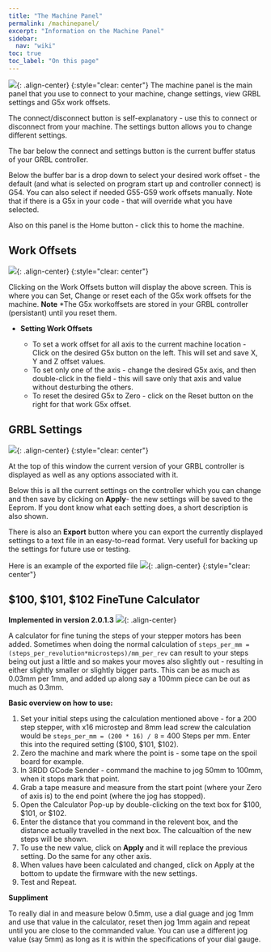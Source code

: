 ```yaml
---
title: "The Machine Panel"
permalink: /machinepanel/
excerpt: "Information on the Machine Panel"
sidebar:
  nav: "wiki"
toc: true
toc_label: "On this page"
---
```


![](/images/wiki/3rddgcs_machine_main.png){: .align-center}
{:style="clear: center"}
The machine panel is the main panel that you use to connect to your machine, change settings, view GRBL settings and G5x work offsets.

The connect/disconnect button is self-explanatory - use this to connect or disconnect from your machine.  The settings button allows you to change different settings.

The bar below the connect and settings button is the current buffer status of your GRBL controller.

Below the buffer bar is a drop down to select your desired work offset - the default (and what is selected on program start up and controller connect) is G54.  You can also select if needed G55-G59 work offsets manually.  Note that if there is a G5x in your code - that will override what you have selected.

Also on this panel is the Home button - click this to home the machine.

## Work Offsets

![](/images/wiki/3rddgcs_machine_offsets.png){: .align-center}
{:style="clear: center"}

Clicking on the Work Offsets button will display the above screen.  This is where you can Set, Change or reset each of the G5x work offsets for the machine.  **Note** *The G5x workoffsets are stored in your GRBL controller (persistant) until you reset them.

* **Setting Work Offsets**

    * To set a work offset for all axis to the current machine location - Click on the desired G5x button on the left.  This will set and save X, Y and Z offset values.
    * To set only one of the axis - change the desired G5x axis, and then double-click in the field - this will save only that axis and value without desturbing the others.
    * To reset the desired G5x to Zero - click on the Reset button on the right for that work G5x offset.

## GRBL Settings

![](/images/wiki/3rddgcs_grblSettings.png){: .align-center}
{:style="clear: center"}

At the top of this window the current version of your GRBL controller is displayed as well as any options associated with it.

Below this is all the current settings on the controller which you can change and then save by clicking on **Apply**- the new settings will be saved to the Eeprom.  If you dont know what each setting does, a short description is also shown.

There is also an **Export** button where you can export the currently displayed settings to a text file in an easy-to-read format.  Very usefull for backing up the settings for future use or testing.

Here is an example of the exported file
![](/images/wiki/3rddgcs_machine_grbl_export_sample.png){: .align-center}
{:style="clear: center"}

## $100, $101, $102 FineTune Calculator
**Implemented in version 2.0.1.3**
![](/images/wiki/3rddgcs_grblSettings_calc2.png){: .align-center}

A calculator for fine tuning the steps of your stepper motors has been added.  Sometimes when doing the normal calculation of `steps_per_mm = (steps_per_revolution*microsteps)/mm_per_rev` can result to your steps being out just a little and so makes your moves also slightly out - resulting in either slightly smaller or slightly bigger parts.  This can be as much as 0.03mm per 1mm, and added up along say a 100mm piece can be out as much as 0.3mm.

**Basic overview on how to use:**

1. Set your initial steps using the calculation mentioned above - for a 200 step stepper, with x16 microstep and 8mm lead screw the calculation would be `steps_per_mm = (200 * 16) / 8` = 400 Steps per mm.  Enter this into the required setting ($100, $101, $102).
1. Zero the machine and mark where the point is - some tape on the spoil board for example.
1. In 3RDD GCode Sender - command the machine to jog 50mm to 100mm, when it stops mark that point.
1. Grab a tape measure and measure from the start point (where your Zero of axis is) to the end point (where the jog has stopped).
1. Open the Calculator Pop-up by double-clicking on the text box for $100, $101, or $102.
1. Enter the distance that you command in the relevent box, and the distance actually travelled in the next box.  The calcualtion of the new steps will be shown.
1. To use the new value, click on **Apply** and it will replace the previous setting.  Do the same for any other axis.
1. When values have been calculated and changed, click on Apply at the bottom to update the firmware with the new settings.
1. Test and Repeat. 

**Suppliment**

To really dial in and measure below 0.5mm, use a dial guage and jog 1mm and use that value in the calculator, reset then jog 1mm again and repeat until you are close to the commanded value.  You can use a different jog value (say 5mm) as long as it is within the specifications of your dial gauge.
